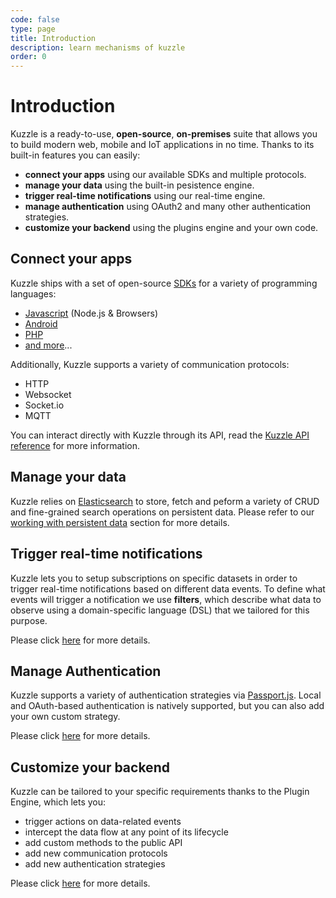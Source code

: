 ```yaml
---
code: false
type: page
title: Introduction
description: learn mechanisms of kuzzle
order: 0
---
```


# Introduction

Kuzzle is a ready-to-use, **open-source**, **on-premises** suite that allows you to build modern web, mobile and IoT applications in no time. Thanks to its built-in features you can easily:

- **connect your apps** using our available SDKs and multiple protocols.
- **manage your data** using the built-in pesistence engine.
- **trigger real-time notifications** using our real-time engine.
- **manage authentication** using OAuth2 and many other authentication strategies.
- **customize your backend** using the plugins engine and your own code.

## Connect your apps

Kuzzle ships with a set of open-source [SDKs](/sdk) for a variety of programming languages:

- [Javascript](https://github.com/kuzzleio/sdk-javascript) (Node.js & Browsers)
- [Android](https://github.com/kuzzleio/sdk-android)
- [PHP](https://github.com/kuzzleio/sdk-php)
- [and more](/sdk)...

Additionally, Kuzzle supports a variety of communication protocols:

- HTTP
- Websocket
- Socket.io
- MQTT

You can interact directly with Kuzzle through its API, read the [Kuzzle API reference](/core/2/api) for more information.

## Manage your data

Kuzzle relies on [Elasticsearch](https://www.elastic.co) to store, fetch and peform a variety of CRUD and fine-grained search operations on persistent data. Please refer to our [working with persistent data](/core/2/guides/essentials/store-access-data) section for more details.

## Trigger real-time notifications

Kuzzle lets you to setup subscriptions on specific datasets in order to trigger real-time notifications based on different data events.
To define what events will trigger a notification we use **filters**, which describe what data to observe using a domain-specific language (DSL) that we tailored for this purpose.

Please click [here](/core/2/guides/essentials/real-time) for more details.

## Manage Authentication

Kuzzle supports a variety of authentication strategies via [Passport.js](http://passportjs.org). Local and OAuth-based authentication is natively supported, but you can also add your own custom strategy.

Please click [here](/core/2/guides/essentials/security) for more details.

## Customize your backend

Kuzzle can be tailored to your specific requirements thanks to the Plugin Engine, which lets you:

- trigger actions on data-related events
- intercept the data flow at any point of its lifecycle
- add custom methods to the public API
- add new communication protocols
- add new authentication strategies

Please click [here](/core/2/guides/essentials/plugins) for more details.

